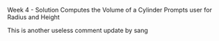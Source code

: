 Week 4 - Solution
Computes the Volume of a Cylinder
Prompts user for Radius and Height

This is another useless comment
update by sang
